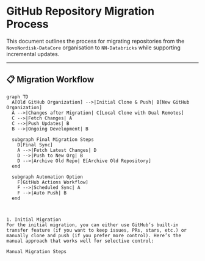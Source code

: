 # GitHub Repository Migration Process

This document outlines the process for migrating repositories from the `NovoNordisk-DataCore` organisation to `NN-Databricks` while supporting incremental updates.

---

## 📋 **Migration Workflow**

```mermaid
graph TD
  A[Old GitHub Organization] -->|Initial Clone & Push| B[New GitHub Organization]
  A -->|Changes after Migration| C[Local Clone with Dual Remotes]
  C -->|Fetch Changes| A
  C -->|Push Updates| B
  B -->|Ongoing Development| B
  
  subgraph Final Migration Steps
    D[Final Sync]
    A -->|Fetch Latest Changes| D
    D -->|Push to New Org| B
    D -->|Archive Old Repo| E[Archive Old Repository]
  end

  subgraph Automation Option
    F[GitHub Actions Workflow]
    F -->|Scheduled Sync| A
    F -->|Auto Push| B
  end



1. Initial Migration
For the initial migration, you can either use GitHub’s built-in transfer feature (if you want to keep issues, PRs, stars, etc.) or manually clone and push (if you prefer more control). Here’s the manual approach that works well for selective control:

Manual Migration Steps
